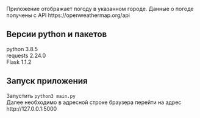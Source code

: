 <p>Приложение отображает погоду в указанном городе. Данные о погоде получены с API https://openweathermap.org/api
</p>

<h2>Версии python и пакетов</h2>
python 3.8.5 <br/>
requests 2.24.0 <br/>
Flask 1.1.2 
<h2>Запуск приложения</h2>
<p>Запустить <code>python3 main.py </code><br/>
Далее необходимо в адресной строке браузера перейти на адрес http://127.0.0.1:5000</p>